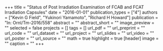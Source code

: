 +++
title = "Status of Post Irradiation Examination of FCAB and FCAT Irradiation Capsules"
date = "2016-01-01"
publication_types = ["4"]
authors = ["Kevin G Field", "Yukinori Yamamoto", "Richard H Howard"]
publication = "In: Ornl/Tm-2016/558"
abstract = ""
abstract_short = ""
image_preview = ""
selected = false
projects = []
tags = []
url_pdf = ""
url_preprint = ""
url_code = ""
url_dataset = ""
url_project = ""
url_slides = ""
url_video = ""
url_poster = ""
url_source = ""
math = true
highlight = true
[header]
image = ""
caption = ""
+++
